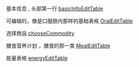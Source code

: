 基本信息 , 头部第一行
[basicInfoEditTable](./basicInfoEditTable.vue)

可编辑的，像是口服肠内那样的基础表格
[OralEditTable](./oralEditTable.vue)

选择商品
[chooseCommodity](./chooseCommodity.vue) 

膳食营养计划 ，膳食的那一类
[MealEditTable](./MealEditTable.vue)

能量表格
[energyEditTable](./energyEditTable.vue)